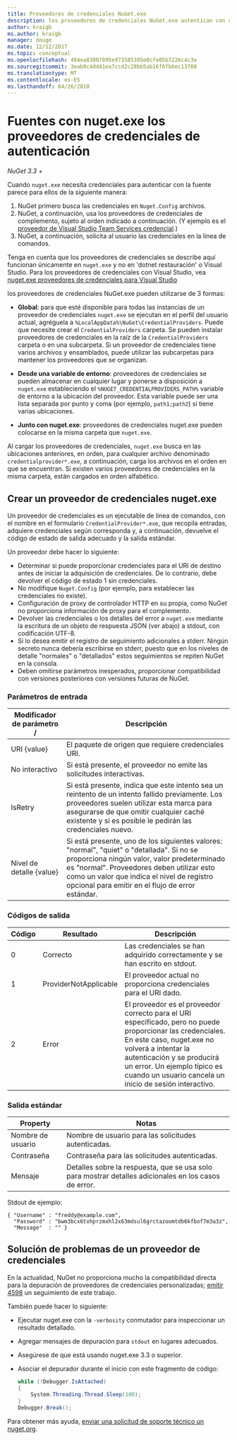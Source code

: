 ```yaml
---
title: Proveedores de credenciales NuGet.exe
description: los proveedores de credenciales NuGet.exe autentican con una fuente de distribución y se implementan como archivos ejecutables de línea de comandos que siguen las convenciones específicas.
author: kraigb
ms.author: kraigb
manager: douge
ms.date: 12/12/2017
ms.topic: conceptual
ms.openlocfilehash: 494ea83007895e973585395e0cfe05b7226c4c3e
ms.sourcegitcommit: 3eab9c4dd41ea7ccd2c28bb5ab16f6fbbec13708
ms.translationtype: MT
ms.contentlocale: es-ES
ms.lasthandoff: 04/26/2018
---
```

# <a name="authenticating-feeds-with-nugetexe-credential-providers"></a>Fuentes con nuget.exe los proveedores de credenciales de autenticación

*NuGet 3.3 +*

Cuando `nuget.exe` necesita credenciales para autenticar con la fuente parece para ellos de la siguiente manera:

1. NuGet primero busca las credenciales en `Nuget.Config` archivos.
1. NuGet, a continuación, usa los proveedores de credenciales de complemento, sujeto al orden indicado a continuación. (Y ejemplo es el [proveedor de Visual Studio Team Services credencial](https://www.visualstudio.com/docs/package/get-started/nuget/auth#vsts-credential-provider).)
1. NuGet, a continuación, solicita al usuario las credenciales en la línea de comandos.

Tenga en cuenta que los proveedores de credenciales se describe aquí funcionan únicamente en `nuget.exe` y no en 'dotnet restauración' o Visual Studio. Para los proveedores de credenciales con Visual Studio, vea [nuget.exe proveedores de credenciales para Visual Studio](nuget-credential-providers-for-visual-studio.md)

los proveedores de credenciales NuGet.exe pueden utilizarse de 3 formas:

- **Global**: para que esté disponible para todas las instancias de un proveedor de credenciales `nuget.exe` se ejecutan en el perfil del usuario actual, agréguela a `%LocalAppData%\NuGet\CredentialProviders`. Puede que necesite crear el `CredentialProviders` carpeta. Se pueden instalar proveedores de credenciales en la raíz de la `CredentialProviders` carpeta o en una subcarpeta. Si un proveedor de credenciales tiene varios archivos y ensamblados, puede utilizar las subcarpetas para mantener los proveedores que se organizan.

- **Desde una variable de entorno**: proveedores de credenciales se pueden almacenar en cualquier lugar y ponerse a disposición a `nuget.exe` estableciendo el `%NUGET_CREDENTIALPROVIDERS_PATH%` variable de entorno a la ubicación del proveedor. Esta variable puede ser una lista separada por punto y coma (por ejemplo, `path1;path2`) si tiene varias ubicaciones.

- **Junto con nuget.exe**: proveedores de credenciales nuget.exe pueden colocarse en la misma carpeta que `nuget.exe`.

Al cargar los proveedores de credenciales, `nuget.exe` busca en las ubicaciones anteriores, en orden, para cualquier archivo denominado `credentialprovider*.exe`, a continuación, carga los archivos en el orden en que se encuentran. Si existen varios proveedores de credenciales en la misma carpeta, están cargados en orden alfabético.

## <a name="creating-a-nugetexe-credential-provider"></a>Crear un proveedor de credenciales nuget.exe

Un proveedor de credenciales es un ejecutable de línea de comandos, con el nombre en el formulario `CredentialProvider*.exe`, que recopila entradas, adquiere credenciales según corresponda y, a continuación, devuelve el código de estado de salida adecuado y la salida estándar.

Un proveedor debe hacer lo siguiente:

- Determinar si puede proporcionar credenciales para el URI de destino antes de iniciar la adquisición de credenciales. De lo contrario, debe devolver el código de estado 1 sin credenciales.
- No modifique `Nuget.Config` (por ejemplo, para establecer las credenciales no existe).
- Configuración de proxy de controlador HTTP en su propia, como NuGet no proporciona información de proxy para el complemento.
- Devolver las credenciales o los detalles del error a `nuget.exe` mediante la escritura de un objeto de respuesta JSON (ver abajo) a stdout, con codificación UTF-8.
- Si lo desea emitir el registro de seguimiento adicionales a stderr. Ningún secreto nunca debería escribirse en stderr, puesto que en los niveles de detalle "normales" o "detallados" estos seguimientos se repiten NuGet en la consola.
- Deben omitirse parámetros inesperados, proporcionar compatibilidad con versiones posteriores con versiones futuras de NuGet.

### <a name="input-parameters"></a>Parámetros de entrada

| Modificador de parámetro / |Descripción|
|----------------|-----------|
| URI {value} | El paquete de origen que requiere credenciales URI.|
| No interactivo | Si está presente, el proveedor no emite las solicitudes interactivas. |
| IsRetry | Si está presente, indica que este intento sea un reintento de un intento fallido previamente. Los proveedores suelen utilizar esta marca para asegurarse de que omitir cualquier caché existente y si es posible le pedirán las credenciales nuevo.|
| Nivel de detalle {value} | Si está presente, uno de los siguientes valores: "normal", "quiet" o "detallada". Si no se proporciona ningún valor, valor predeterminado es "normal". Proveedores deben utilizar esto como un valor que indica el nivel de registro opcional para emitir en el flujo de error estándar. |

### <a name="exit-codes"></a>Códigos de salida

| Código |Resultado | Descripción |
|----------------|-----------|-----------|
| 0 | Correcto | Las credenciales se han adquirido correctamente y se han escrito en stdout.|
| 1 | ProviderNotApplicable | El proveedor actual no proporciona credenciales para el URI dado.|
| 2 | Error | El proveedor es el proveedor correcto para el URI especificado, pero no puede proporcionar las credenciales. En este caso, nuget.exe no volverá a intentar la autenticación y se producirá un error. Un ejemplo típico es cuando un usuario cancela un inicio de sesión interactivo. |

### <a name="standard-output"></a>Salida estándar

| Property |Notas|
|----------------|-----------|
| Nombre de usuario | Nombre de usuario para las solicitudes autenticadas.|
| Contraseña | Contraseña para las solicitudes autenticadas.|
| Mensaje | Detalles sobre la respuesta, que se usa solo para mostrar detalles adicionales en los casos de error. |

Stdout de ejemplo:

    { "Username" : "freddy@example.com",
      "Password" : "bwm3bcx6txhprzmxhl2x63mdsul6grctazoomtdb6kfbof7m3a3z",
      "Message"  : "" }

## <a name="troubleshooting-a-credential-provider"></a>Solución de problemas de un proveedor de credenciales

En la actualidad, NuGet no proporciona mucho la compatibilidad directa para la depuración de proveedores de credenciales personalizadas; [emitir 4598](https://github.com/NuGet/Home/issues/4598) un seguimiento de este trabajo.

También puede hacer lo siguiente:

- Ejecutar nuget.exe con la `-verbosity` conmutador para inspeccionar un resultado detallado.
- Agregar mensajes de depuración para `stdout` en lugares adecuados.
- Asegúrese de que está usando nuget.exe 3.3 o superior.
- Asociar el depurador durante el inicio con este fragmento de código:

    ```cs
    while (!Debugger.IsAttached)
    {
        System.Threading.Thread.Sleep(100);
    }
    Debugger.Break();
    ```

Para obtener más ayuda, [enviar una solicitud de soporte técnico un nuget.org](https://www.nuget.org/policies/Contact).

